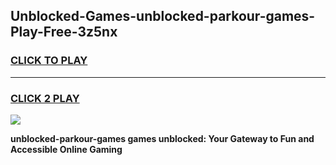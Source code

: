 
## Unblocked-Games-unblocked-parkour-games-Play-Free-3z5nx
<h3>
<a href="https://premium76.site?title=unblocked-parkour-games&ref=19M">CLICK TO PLAY</a></h3>
<hr>

<h3>
<a href="https://premium76.site?title=unblocked-parkour-games&ref=19M">CLICK 2 PLAY</a>
  
</h3>

<a href="https://premium76.site?title=unblocked-parkour-games&ref=19M"><img src="https://clearcache.store/games.png"></a>


**unblocked-parkour-games games unblocked: Your Gateway to Fun and Accessible Online Gaming**
